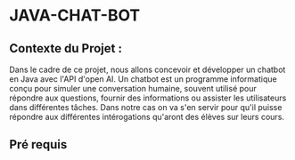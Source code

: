 # JAVA-CHAT-BOT

## Contexte du Projet : 
Dans le cadre de ce projet, nous allons concevoir et développer un chatbot en Java avec l'API d'open AI. Un chatbot est un 
programme informatique conçu pour simuler une conversation humaine, souvent utilisé pour répondre 
aux questions, fournir des informations ou assister les utilisateurs dans différentes tâches.
Dans notre cas on va s'en servir pour qu'il puisse répondre aux différentes intérogations qu'aront des élèves sur leurs cours.

## Pré requis
